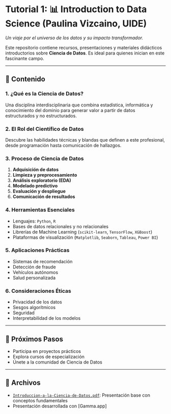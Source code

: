 # Tutorial 1: 📊 Introduction to Data Science (Paulina Vizcaino, UIDE)

_Un viaje por el universo de los datos y su impacto transformador._

Este repositorio contiene recursos, presentaciones y materiales didácticos introductorios sobre **Ciencia de Datos**. Es ideal para quienes inician en este fascinante campo.

---

## 🧭 Contenido

### 1. ¿Qué es la Ciencia de Datos?
Una disciplina interdisciplinaria que combina estadística, informática y conocimiento del dominio para generar valor a partir de datos estructurados y no estructurados.

### 2. El Rol del Científico de Datos
Descubre las habilidades técnicas y blandas que definen a este profesional, desde programación hasta comunicación de hallazgos.

### 3. Proceso de Ciencia de Datos

1. **Adquisición de datos**  
2. **Limpieza y preprocesamiento**  
3. **Análisis exploratorio (EDA)**  
4. **Modelado predictivo**  
5. **Evaluación y despliegue**  
6. **Comunicación de resultados**

### 4. Herramientas Esenciales

- Lenguajes: `Python`, `R`  
- Bases de datos relacionales y no relacionales  
- Librerías de Machine Learning (`scikit-learn`, `TensorFlow`, `XGBoost`)  
- Plataformas de visualización (`Matplotlib`, `Seaborn`, `Tableau`, `Power BI`)

### 5. Aplicaciones Prácticas

- Sistemas de recomendación  
- Detección de fraude  
- Vehículos autónomos  
- Salud personalizada

### 6. Consideraciones Éticas

- Privacidad de los datos  
- Sesgos algorítmicos  
- Seguridad  
- Interpretabilidad de los modelos

---

## 🚀 Próximos Pasos

- Participa en proyectos prácticos  
- Explora cursos de especialización  
- Únete a la comunidad de Ciencia de Datos

---

## 📁 Archivos

- [`Introduccion-a-la-Ciencia-de-Datos.pdf`](./Introduccion-a-la-Ciencia-de-Datos.pdf): Presentación base con conceptos fundamentales
- Presentación desarrollada con [Gamma.app]




